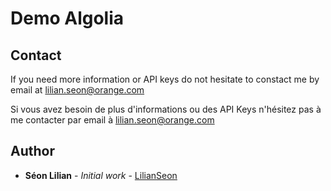 #  Demo Algolia

## Contact

If you need more information or API keys do not hesitate to constact me by email at lilian.seon@orange.com

Si vous avez besoin de plus d'informations ou des API Keys n'hésitez pas à me contacter par email à lilian.seon@orange.com
## Author

* **Séon Lilian** - *Initial work* - [LilianSeon](https://github.com/LilianSeon)